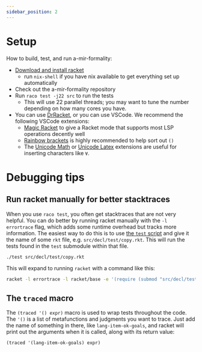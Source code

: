 ```yaml
---
sidebar_position: 2
---
```


# Setup

How to build, test, and run a-mir-formality:

* [Download and install racket](https://download.racket-lang.org/)
    * run `nix-shell` if you have nix available to get everything set up automatically
* Check out the a-mir-formality repository
* Run `raco test -j22 src` to run the tests
    * This will use 22 parallel threads; you may want to tune the number depending on how many cores you have.
* You can use [DrRacket](https://docs.racket-lang.org/drracket/), or you can use VSCode. We recommend the following VSCode extensions:
    * [Magic Racket](https://marketplace.visualstudio.com/items?itemName=evzen-wybitul.magic-racket) to give a Racket mode that supports most LSP operations decently well
    * [Rainbow brackets](https://marketplace.visualstudio.com/items?itemName=2gua.rainbow-brackets) is highly recommended to help sort out `()`
    * The [Unicode Math](https://marketplace.visualstudio.com/items?itemName=studykit.unicode-math) or [Unicode Latex](https://marketplace.visualstudio.com/items?itemName=oijaz.unicode-latex) extensions are useful for inserting characters like `∀`.

# Debugging tips

## Run racket manually for better stacktraces

When you use `raco test`, you often get stacktraces that are not very helpful. You can do better by running racket manually with the `-l errortrace` flag, which adds some runtime overhead but tracks more information. The easiest way to do this is to use [the `test` script](https://github.com/nikomatsakis/a-mir-formality/blob/main/test) and give it the name of some `rkt` file, e.g. `src/decl/test/copy.rkt`. This will run the tests found in the `test` submodule within that file.

```bash
./test src/decl/test/copy.rkt
```

This will expand to running `racket` with a command like this:

```bash
racket -l errortrace -l racket/base -e '(require (submod "src/decl/test/copy.rkt" test))' 
```


## The `traced` macro

The `(traced '() expr)` macro is used to wrap tests throughout the code. The `'()` is a list of metafunctions and judgments you want to trace. Just add the name of something in there, like `lang-item-ok-goals`, and racket will print out the arguments when it is called, along with its return value:

```scheme
(traced '(lang-item-ok-goals) expr)
```
